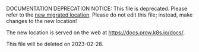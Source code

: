 DOCUMENTATION DEPRECATION NOTICE: This file is deprecated. Please refer to the
[new migrated
location](https://docs.prow.k8s.io/docs/components/optional/jenkins-operator/).
Please do not edit this file; instead, make changes to the new location!

The new location is served on the web at
https://docs.prow.k8s.io/docs/.

This file will be deleted on 2023-02-28.

